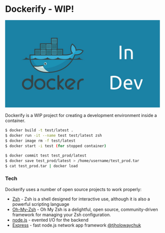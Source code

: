 # Dockerify - WIP!

![Docker Development](docker-dev.jpg)

Dockerify is a WIP project for creating a development environment inside a container.

```sh
$ docker build -t test/latest .
$ docker run -it --name test test/latest zsh
$ docker image rm -f test/latest
$ docker start -i test (for stopped container)
```

```sh
$ docker commit test test_prod/latest
$ docker save test_prod/latest > /home/username/test_prod.tar
$ cat test_prod.tar | docker load
```

### Tech

Dockerify uses a number of open source projects to work properly:

- [Zsh] - Zsh is a shell designed for interactive use, although it is also a powerful scripting language
- [Oh-My-Zsh] - Oh My Zsh is a delightful, open source, community-driven framework for managing your Zsh configuration.
- [node.js] - evented I/O for the backend
- [Express] - fast node.js network app framework [@tjholowaychuk]

[//]: # "These are reference links used in the body of this note and get stripped out when the markdown processor does its job. There is no need to format nicely because it shouldn't be seen. Thanks SO - http://stackoverflow.com/questions/4823468/store-comments-in-markdown-syntax"
[node.js]: http://nodejs.org
[oh-my-zsh]: https://ohmyz.sh/
[zsh]: https://www.zsh.org
[@tjholowaychuk]: http://twitter.com/tjholowaychuk
[express]: http://expressjs.com
